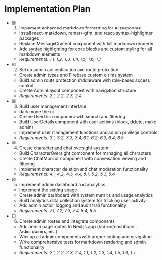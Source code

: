# Implementation Plan

- [x] 1. Implement enhanced markdown formatting for AI responses

  - Install react-markdown, remark-gfm, and react-syntax-highlighter packages
  - Replace MessageContent component with full markdown renderer
  - Add syntax highlighting for code blocks and custom styling for all markdown elements
  - _Requirements: 1.1, 1.2, 1.3, 1.4, 1.5, 1.6, 1.7_

- [x] 2. Set up admin authentication and route protection

  - Create admin types and Firebase custom claims system
  - Build admin route protection middleware with role-based access control
  - Create AdminLayout component with navigation structure
  - _Requirements: 2.1, 2.2, 2.3, 2.4_

- [x] 3. Build user management interface

  - dark mode the ui
  - Create UserList component with search and filtering
  - Build UserDetails component with user actions (block, delete, make admin)
  - Implement user management functions and admin privilege controls
  - _Requirements: 3.1, 3.2, 3.3, 3.4, 6.1, 6.2, 6.3, 6.4, 6.5_

- [x] 4. Create character and chat oversight system

  - Build CharacterOversight component for managing all characters
  - Create ChatMonitor component with conversation viewing and filtering
  - Implement character deletion and chat moderation functionality
  - _Requirements: 4.1, 4.2, 4.3, 4.4, 5.1, 5.2, 5.3, 5.4_

- [x] 5. Implement admin dashboard and analytics

  - implement the setting spage
  - Create admin dashboard with system metrics and usage analytics
  - Build analytics data collection system for tracking user activity
  - Add admin action logging and audit trail functionality
  - _Requirements: 7.1, 7.2, 7.3, 7.4, 5.4, 6.5_

- [ ] 6. Create admin routes and integrate components
  - Add admin page routes to Next.js app (/admin/dashboard, /admin/users, etc.)
  - Wire up all admin components with proper routing and navigation
  - Write comprehensive tests for markdown rendering and admin functionality
  - _Requirements: 2.1, 2.2, 2.3, 2.4, 1.1, 1.2, 1.3, 1.4, 1.5, 1.6, 1.7_
